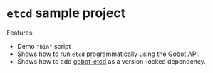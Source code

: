 # `etcd` sample project

Features:

- Demo `"bin"` script
- Shows how to run `etcd` programmatically using the [Gobot API](https://github.com/benallfree/gobot/tree/v1.0.0-alpha.32/docs/readme.md).
- Shows how to add [gobot-etcd](https://www.npmjs.com/package/gobot-etcd) as a version-locked dependency.
